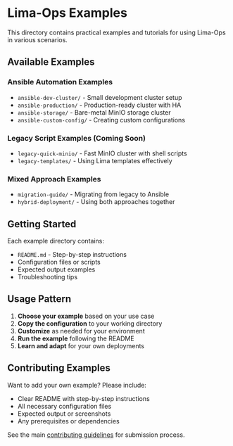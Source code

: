 # Lima-Ops Examples

This directory contains practical examples and tutorials for using Lima-Ops in various scenarios.

## Available Examples

### Ansible Automation Examples
- `ansible-dev-cluster/` - Small development cluster setup
- `ansible-production/` - Production-ready cluster with HA
- `ansible-storage/` - Bare-metal MinIO storage cluster
- `ansible-custom-config/` - Creating custom configurations

### Legacy Script Examples (Coming Soon)
- `legacy-quick-minio/` - Fast MinIO cluster with shell scripts
- `legacy-templates/` - Using Lima templates effectively

### Mixed Approach Examples
- `migration-guide/` - Migrating from legacy to Ansible
- `hybrid-deployment/` - Using both approaches together

## Getting Started

Each example directory contains:
- `README.md` - Step-by-step instructions
- Configuration files or scripts
- Expected output examples
- Troubleshooting tips

## Usage Pattern

1. **Choose your example** based on your use case
1. **Copy the configuration** to your working directory
1. **Customize** as needed for your environment
1. **Run the example** following the README
1. **Learn and adapt** for your own deployments

## Contributing Examples

Want to add your own example? Please include:
- Clear README with step-by-step instructions
- All necessary configuration files
- Expected output or screenshots
- Any prerequisites or dependencies

See the main [contributing guidelines](../README.md#contributing) for submission process.
